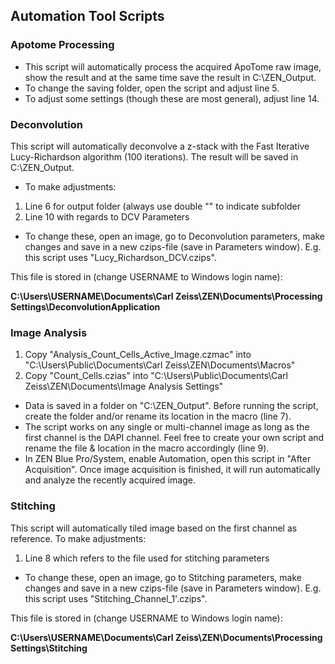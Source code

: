 ## Automation Tool Scripts

### Apotome Processing

* This script will automatically process the acquired ApoTome raw image, show the result and at the same time save the result in C:\ZEN_Output.
* To change the saving folder, open the script and adjust line 5.
* To adjust some settings (though these are most general), adjust line 14.

### Deconvolution

This script will automatically deconvolve a z-stack with the Fast Iterative Lucy-Richardson algorithm (100 iterations). The result will be saved in C:\ZEN_Output.

* To make adjustments:
1. Line 6 for output folder (always use double "\" to indicate subfolder
2. Line 10 with regards to DCV Parameters
* To change these, open an image, go to Deconvolution parameters, make changes and save in a new czips-file (save in Parameters window). E.g. this script uses "Lucy_Richardson_DCV.czips".

This file is stored in (change USERNAME to Windows login name):

**C:\Users\USERNAME\Documents\Carl Zeiss\ZEN\Documents\Processing Settings\DeconvolutionApplication**

### Image Analysis

1. Copy "Analysis_Count_Cells_Active_Image.czmac" into "C:\Users\Public\Documents\Carl Zeiss\ZEN\Documents\Macros"
2. Copy "Count_Cells.czias" into "C:\Users\Public\Documents\Carl Zeiss\ZEN\Documents\Image Analysis Settings"
* Data is saved in a folder on "C:\ZEN_Output". Before running the script, create the folder and/or rename its location in the macro (line 7).
* The script works on any single or multi-channel image as long as the first channel is the DAPI channel. Feel free to create your own script and rename the file & location in the macro accordingly (line 9).
* In ZEN Blue Pro/System, enable Automation, open this script in "After Acquisition". Once image acquisition is finished, it will run automatically and analyze the recently acquired image.

### Stitching

This script will automatically  tiled image based on the first channel as reference.
To make adjustments:

1. Line 8 which refers to the file used for stitching parameters

* To change these, open an image, go to Stitching parameters, make changes and save in a new czips-file (save in Parameters window). E.g. this script uses "Stitching_Channel_1'.czips".

This file is stored in (change USERNAME to Windows login name):

**C:\Users\USERNAME\Documents\Carl Zeiss\ZEN\Documents\Processing Settings\Stitching**
